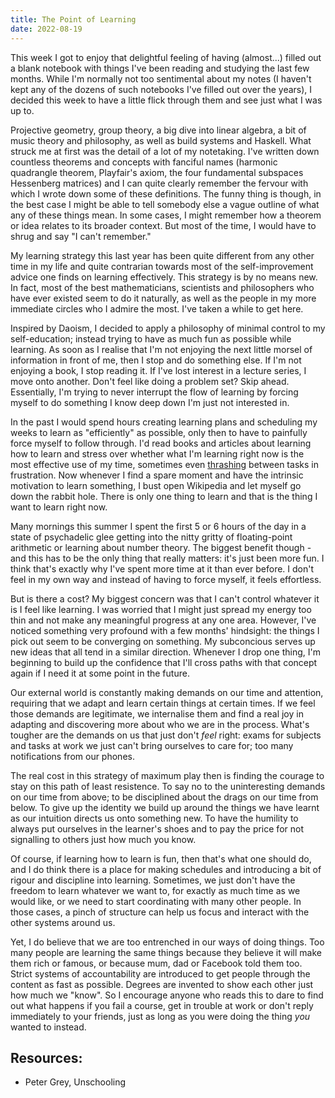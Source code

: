 ```yaml
---
title: The Point of Learning
date: 2022-08-19
---
```

This week I got to enjoy that delightful feeling of having (almost...) filled out a blank notebook with things I've been reading and studying the last few months. While I'm normally not too sentimental about my notes (I haven't kept any of the dozens of such notebooks I've filled out over the years), I decided this week to have a little flick through them and see just what I was up to.

Projective geometry, group theory, a big dive into linear algebra, a bit of music theory and philosophy, as well as build systems and Haskell. What struck me at first was the detail of a lot of my notetaking. I've written down countless theorems and concepts with fanciful names (harmonic quadrangle theorem, Playfair's axiom, the four fundamental subspaces Hessenberg matrices) and I can quite clearly remember the fervour with which I wrote down some of these definitions. The funny thing is though, in the best case I might be able to tell somebody else a vague outline of what any of these things mean. In some cases, I might remember how a theorem or idea relates to its broader context. But most of the time, I would have to shrug and say "I can't remember."

My learning strategy this last year has been quite different from any other time in my life and quite contrarian towards most of the self-improvement advice one finds on learning effectively. This strategy is by no means new. In fact, most of the best mathematicians, scientists and philosophers who have ever existed seem to do it naturally, as well as the people in my more immediate circles who I admire the most. I've taken a while to get here.

Inspired by Daoism, I decided to apply a philosophy of minimal control to my self-education; instead trying to have as much fun as possible while learning. As soon as I realise that I'm not enjoying the next little morsel of information in front of me, then I stop and do something else. If I'm not enjoying a book, I stop reading it. If I've lost interest in a lecture series, I move onto another. Don't feel like doing a problem set? Skip ahead. Essentially, I'm trying to never interrupt the flow of learning by forcing myself to do something I know deep down I'm just not interested in.

In the past I would spend hours creating learning plans and scheduling my weeks to learn as "efficiently" as possible, only then to have to painfully force myself to follow through. I'd read books and articles about learning how to learn and stress over whether what I'm learning right now is the most effective use of my time, sometimes even [thrashing](https://en.wikipedia.org/wiki/Thrashing_(computer_science)) between tasks in frustration. Now whenever I find a spare moment and have the intrinsic motivation to learn something, I bust open Wikipedia and let myself go down the rabbit hole. There is only one thing to learn and that is the thing I want to learn right now. 

Many mornings this summer I spent the first 5 or 6 hours of the day in a state of psychadelic glee getting into the nitty gritty of floating-point arithmetic or learning about number theory. The biggest benefit though - and this has to be the only thing that really matters: it's just been more fun. I think that's exactly why I've spent more time at it than ever before. I don't feel in my own way and instead of having to force myself, it feels effortless. 

But is there a cost? My biggest concern was that I can't control whatever it is I feel like learning. I was worried that I might just spread my energy too thin and not make any meaningful progress at any one area. However, I've noticed something very profound with a few months' hindsight: the things I pick out seem to be converging on something. My subconcious serves up new ideas that all tend in a similar direction. Whenever I drop one thing, I'm beginning to build up the confidence that I'll cross paths with that concept again if I need it at some point in the future. 

Our external world is constantly making demands on our time and attention, requiring that we adapt and learn certain things at certain times. If we feel those demands are legitimate, we internalise them and find a real joy in adapting and discovering more about who we are in the process. What's tougher are the demands on us that just don't *feel* right: exams for subjects and tasks at work we just can't bring ourselves to care for; too many notifications from our phones. 

The real cost in this strategy of maximum play then is finding the courage to stay on this path of least resistence. To say no to the uninteresting demands on our time from above; to be disciplined about the drags on our time from below. To give up the identity we build up around the things we have learnt as our intuition directs us onto something new. To have the humility to always put ourselves in the learner's shoes and to pay the price for not signalling to others just how much you know.

Of course, if learning how to learn is fun, then that's what one should do, and I do think there is a place for making schedules and introducing a bit of rigour and discipline into learning. Sometimes, we just don't have the freedom to learn whatever we want to, for exactly as much time as we would like, or we need to start coordinating with many other people. In those cases, a pinch of structure can help us focus and interact with the other systems around us. 

Yet, I do believe that we are too entrenched in our ways of doing things. Too many people are learning the same things because they believe it will make them rich or famous, or because mum, dad or Facebook told them too. Strict systems of accountability are introduced to get people through the content as fast as possible. Degrees are invented to show each other just how much we "know". So I encourage anyone who reads this to dare to find out what happens if you fail a course, get in trouble at work or don't reply immediately to your friends, just as long as you were doing the thing *you* wanted to instead. 

## Resources:
- Peter Grey, Unschooling